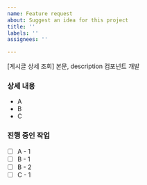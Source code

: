 ```yaml
---
name: Feature request
about: Suggest an idea for this project
title: ''
labels: ''
assignees: ''

---
```


[게시글 상세 조회] 본문, description 컴포넌트 개발

### 상세 내용
- A
- B
- C

### 진행 중인 작업
- [ ] A - 1
- [ ] B - 1
- [ ] B - 2
- [ ] C - 1
